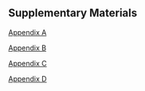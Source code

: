 ## Supplementary Materials

[Appendix A](https://a5creel.github.io/parent_state_level_beta.html) 

[Appendix B](https://a5creel.github.io/parent_state_level_budget.html)

[Appendix C](https://a5creel.github.io/parent_state_level_travelCost.html)

[Appendix D](https://a5creel.github.io/parent_state_level_parkType.html)



